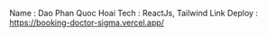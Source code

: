 Name : Dao Phan Quoc Hoai
Tech : ReactJs, Tailwind
Link Deploy : https://booking-doctor-sigma.vercel.app/
